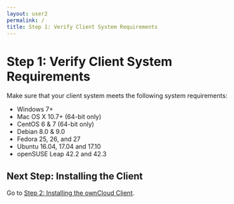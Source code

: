 ```yaml
---
layout: user2
permalink: /
title: Step 1: Verify Client System Requirements
---
```


# Step 1: Verify Client System Requirements
Make sure that your client system meets the following system requirements:
* Windows 7+
* Mac OS X 10.7+ (64-bit only)
* CentOS 6 & 7 (64-bit only)
* Debian 8.0 & 9.0        
* Fedora 25, 26, and 27
* Ubuntu 16.04, 17.04 and 17.10
* openSUSE Leap 42.2 and 42.3

## Next Step: Installing the Client
Go to [Step 2: Installing the ownCloud Client](./qs_users_install.html).
